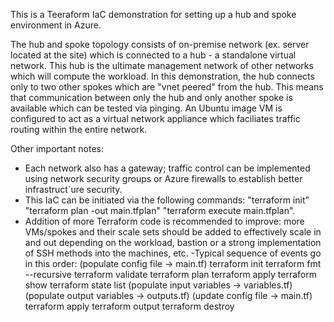 This is a Teeraform IaC demonstration for setting up a hub and spoke environment in Azure.

The hub and spoke topology consists of on-premise network (ex. server located at the site) which is connected to a hub - a standalone virtual network. This hub is the ultimate management network of other networks which will compute the workload. In this demonstration, the hub connects only to two other spokes which are "vnet peered" from the hub. This means that communication between only the hub and only another spoke is available which can be tested via pinging. An Ubuntu image VM is configured to act as a virtual network appliance which faciliates traffic routing within the entire network.

Other important notes:
- Each network also has a gateway; traffic control can be implemented using network security groups or Azure firewalls to establish better infrastruct`ure security.
- This IaC can be initiated via the following commands: "terraform init" "terraform plan -out main.tfplan" "terraform execute main.tfplan".
- Addition of more Terraform code is recommended to improve: more VMs/spokes and their scale sets should be added to effectively scale in and out depending on the workload, bastion or a strong implementation of SSH methods into the machines, etc.
-Typical sequence of events go in this order:
(populate config file -> main.tf)
terraform init
terraform fmt --recursive
terraform validate
terraform plan
terraform apply
terraform show
terraform state list
(populate input variables -> variables.tf)
(populate output variables -> outputs.tf)
(update config file -> main.tf)
terraform apply
terraform output
terraform destroy